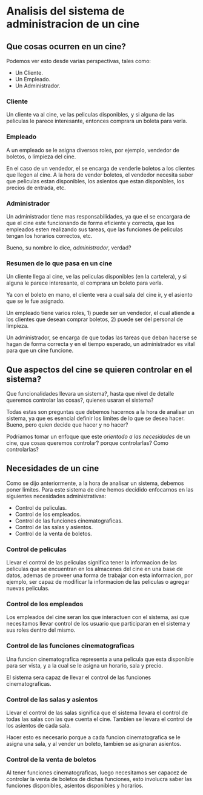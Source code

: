 # Analisis del sistema de administracion de un cine

## Que cosas ocurren en un cine?

Podemos ver esto desde varias perspectivas, tales como:

- Un Cliente.
- Un Empleado.
- Un Administrador.

### Cliente

Un cliente va al cine, ve las peliculas disponibles, y si alguna de las peliculas le parece interesante, entonces comprara un boleta para verla.

### Empleado

A un empleado se le asigna diversos roles, por ejemplo, vendedor de boletos, o limpieza del cine.

En el caso de un vendedor, el se encarga de venderle boletos a los clientes que llegen al cine. A la hora de vender boletos, el vendedor necesita saber que peliculas estan disponibles, los asientos que estan disponibles, los precios de entrada, etc.

### Administrador

Un administrador tiene mas responsabilidades, ya que el se encargara de que el cine este funcionando de forma eficiente y correcta, que los empleados esten realizando sus tareas, que las funciones de peliculas tengan los horarios correctos, etc.

Bueno, su nombre lo dice, _administrador_, verdad?

### Resumen de lo que pasa en un cine

Un cliente llega al cine, ve las peliculas disponibles (en la cartelera), y si alguna le parece interesante, el comprara un boleto para verla.

Ya con el boleto en mano, el cliente vera a cual sala del cine ir, y el asiento que se le fue asignado.

Un empleado tiene varios roles, 1) puede ser un vendedor, el cual atiende a los clientes que desean comprar boletos, 2) puede ser del personal de limpieza.

Un administrador, se encarga de que todas las tareas que deban hacerse se hagan de forma correcta y en el tiempo esperado, un administrador es vital para que un cine funcione.

## Que aspectos del cine se quieren controlar en el sistema?

Que funcionalidades llevara un sistema?, hasta que nivel de detalle queremos controlar las cosas?, quienes usaran el sistema?

Todas estas son preguntas que debemos hacernos a la hora de analisar un sistema, ya que es esencial definir los limites de lo que se desea hacer. Bueno, pero quien decide que hacer y no hacer?

Podriamos tomar un enfoque que este _orientado a las necesidades_ de un cine, que cosas queremos controlar? porque controlarlas? Como controlarlas?

## Necesidades de un cine

Como se dijo anteriormente, a la hora de analisar un sistema, debemos poner limites. Para este sistema de cine hemos decidido enfocarnos en las siguientes necesidades administrativas:

- Control de peliculas.
- Control de los empleados.
- Control de las funciones cinematograficas.
- Control de las salas y asientos.
- Control de la venta de boletos.

### Control de peliculas

Llevar el control de las peliculas significa tener la informacion de las peliculas que se encuentran en los almacenes del cine en una base de datos, ademas de proveer una forma de trabajar con esta informacion, por ejemplo, ser capaz de modificar la informacion de las peliculas o agregar nuevas peliculas.

### Control de los empleados

Los empleados del cine seran los que interactuen con el sistema, asi que necesitamos llevar control de los usuario que participaran en el sistema y sus roles dentro del mismo.

### Control de las funciones cinematograficas

Una funcion cinematografica representa a una pelicula que esta disponible para ser vista, y a la cual se le asigna un horario, sala y precio.

El sistema sera capaz de llevar el control de las funciones cinematograficas.

### Control de las salas y asientos

Llevar el control de las salas significa que el sistema llevara el control de todas las salas con las que cuenta el cine. Tambien se llevara el control de los asientos de cada sala.

Hacer esto es necesario porque a cada funcion cinematografica se le asigna una sala, y al vender un boleto, tambien se asignaran asientos.

### Control de la venta de boletos

Al tener funciones cinematograficas, luego necesitamos ser capacez de controlar la venta de boletos de dichas funciones, esto involucra saber las funciones disponibles, asientos disponibles y horarios.
